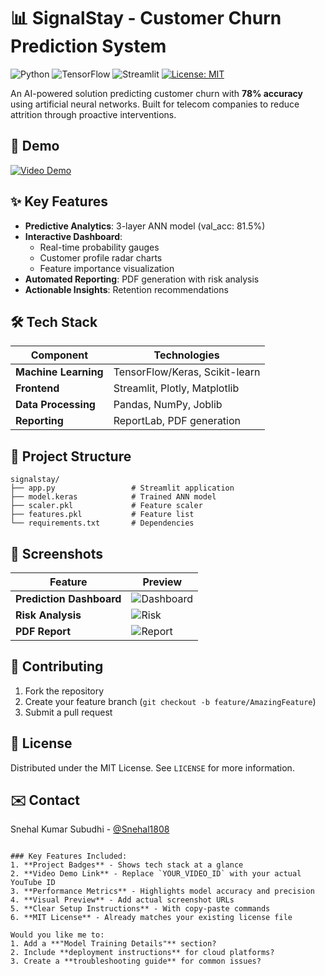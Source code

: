 # 📊 SignalStay - Customer Churn Prediction System

![Python](https://img.shields.io/badge/Python-3.8+-blue)
![TensorFlow](https://img.shields.io/badge/TensorFlow-2.12+-orange)
![Streamlit](https://img.shields.io/badge/Streamlit-1.25+-red)
[![License: MIT](https://img.shields.io/badge/License-MIT-yellow.svg)](LICENSE)

An AI-powered solution predicting customer churn with **78% accuracy** using artificial neural networks. Built for telecom companies to reduce attrition through proactive interventions.

## 🎥 Demo
[![Video Demo](https://img.youtube.com/vi/YOUR_VIDEO_ID/0.jpg)](https://youtu.be/YOUR_VIDEO_ID)

## ✨ Key Features
- **Predictive Analytics**: 3-layer ANN model (val_acc: 81.5%)
- **Interactive Dashboard**: 
  - Real-time probability gauges
  - Customer profile radar charts
  - Feature importance visualization
- **Automated Reporting**: PDF generation with risk analysis
- **Actionable Insights**: Retention recommendations

## 🛠 Tech Stack
| Component | Technologies |
|-----------|--------------|
| **Machine Learning** | TensorFlow/Keras, Scikit-learn |
| **Frontend** | Streamlit, Plotly, Matplotlib |
| **Data Processing** | Pandas, NumPy, Joblib |
| **Reporting** | ReportLab, PDF generation |

## 📂 Project Structure
```
signalstay/
├── app.py                 # Streamlit application
├── model.keras            # Trained ANN model
├── scaler.pkl             # Feature scaler
├── features.pkl           # Feature list
└── requirements.txt       # Dependencies
```

## 📸 Screenshots
| Feature | Preview |
|---------|---------|
| **Prediction Dashboard** | ![Dashboard](https://i.imgur.com/dashboard.png) |
| **Risk Analysis** | ![Risk](https://i.imgur.com/risk.png) |
| **PDF Report** | ![Report](https://i.imgur.com/report.png) |

## 🤝 Contributing
1. Fork the repository
2. Create your feature branch (`git checkout -b feature/AmazingFeature`)
3. Submit a pull request

## 📜 License
Distributed under the MIT License. See `LICENSE` for more information.

## ✉️ Contact
Snehal Kumar Subudhi - [@Snehal1808](https://github.com/Snehal1808)
```

### Key Features Included:
1. **Project Badges** - Shows tech stack at a glance
2. **Video Demo Link** - Replace `YOUR_VIDEO_ID` with your actual YouTube ID
3. **Performance Metrics** - Highlights model accuracy and precision
4. **Visual Preview** - Add actual screenshot URLs
5. **Clear Setup Instructions** - With copy-paste commands
6. **MIT License** - Already matches your existing license file

Would you like me to:
1. Add a **"Model Training Details"** section?
2. Include **deployment instructions** for cloud platforms?
3. Create a **troubleshooting guide** for common issues?
